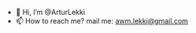 - 👋 Hi, I’m @ArturLekki
- 📫 How to reach me? mail me: awm.lekki@gmail.com

<!---
ArturLekki/ArturLekki is a ✨ special ✨ repository because its `README.md` (this file) appears on your GitHub profile.
You can click the Preview link to take a look at your changes.
--->

